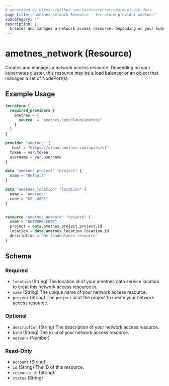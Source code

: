 ```yaml
---
# generated by https://github.com/hashicorp/terraform-plugin-docs
page_title: "ametnes_network Resource - terraform-provider-ametnes"
subcategory: ""
description: |-
  Creates and manages a network access resource. Depending on your kubernetes cluster, this resource may be a load balancer or an object that manages a set of NodePort(s).
---
```


# ametnes_network (Resource)

Creates and manages a network access resource. Depending on your kubernetes cluster, this resource may be a load balancer or an object that manages a set of NodePort(s).

## Example Usage

```terraform
terraform {
  required_providers {
    ametnes = {
      source  = "ametnes.com/cloud/ametnes"
    }
  }
}

provider "ametnes" {
   host = "https://cloud.ametnes.com/api/c/v1"
  token = var.token
  username = var.username
}

data "ametnes_project" "project" {
  name = "Default"
}

data "ametnes_location" "location" {
  name = "Ametnes"
  code = "DSL-USE1"
}


resource "ametnes_network" "network" {
  name = "NETWORK-EUW8"
  project = data.ametnes_project.project.id
  location = data.ametnes_location.location.id
  description = "My loadbalance resource"
}
```

<!-- schema generated by tfplugindocs -->
## Schema

### Required

- `location` (String) The location id of your ametnes data service location to creat this network access resource in.
- `name` (String) The unique name of your network access resource.
- `project` (String) The `project` id of the project to create your network access resource.

### Optional

- `description` (String) The description of your network access resource.
- `kind` (String) The `kind` of your network access resource.
- `network` (Number)

### Read-Only

- `account` (String)
- `id` (String) The ID of this resource.
- `resource_id` (String)
- `status` (String)



